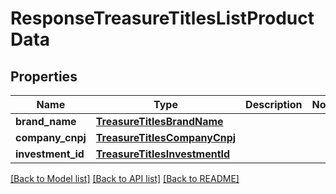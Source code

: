 # ResponseTreasureTitlesListProductData

## Properties
Name | Type | Description | Notes
------------ | ------------- | ------------- | -------------
**brand_name** | [**TreasureTitlesBrandName**](TreasureTitlesBrandName.md) |  | 
**company_cnpj** | [**TreasureTitlesCompanyCnpj**](TreasureTitlesCompanyCnpj.md) |  | 
**investment_id** | [**TreasureTitlesInvestmentId**](TreasureTitlesInvestmentId.md) |  | 

[[Back to Model list]](../README.md#documentation-for-models) [[Back to API list]](../README.md#documentation-for-api-endpoints) [[Back to README]](../README.md)


